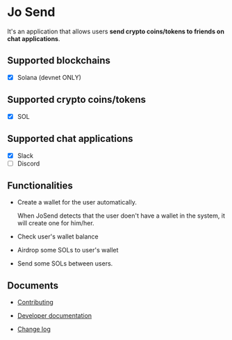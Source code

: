 # Jo Send

It's an application that allows users **send crypto coins/tokens to friends on chat applications**.

## Supported blockchains

- [x] Solana (devnet ONLY)

## Supported crypto coins/tokens

- [x] SOL

## Supported chat applications

- [x] Slack
- [ ] Discord

## Functionalities

- Create a wallet for the user automatically.

  When JoSend detects that the user doen't have a wallet in the system, it will create one for him/her.

- Check user's wallet balance

- Airdrop some SOLs to user's wallet

- Send some SOLs between users.

## Documents

- [Contributing](./CONTRIBUTING.md)

- [Developer documentation](./docs/DEVELOPER.md)

- [Change log](./CHANGELOG.md)
